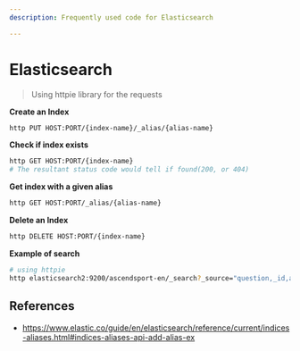 ```yaml
---
description: Frequently used code for Elasticsearch

---
```


# Elasticsearch

> Using httpie library for the requests

**Create an Index**

```bash
http PUT HOST:PORT/{index-name}/_alias/{alias-name}
```

**Check if index exists**

```bash
http GET HOST:PORT/{index-name}
# The resultant status code would tell if found(200, or 404)
```

**Get index with a given alias**

```bash
http GET HOST:PORT/_alias/{alias-name}
```

**Delete an Index**

```bash
http DELETE HOST:PORT/{index-name}
```

**Example of search**

```bash
# using httpie
http elasticsearch2:9200/ascendsport-en/_search?_source="question,_id,answer" Content-Type:application/json query:='{"match": {"question": "what is telegram"}}'
```



## References

- https://www.elastic.co/guide/en/elasticsearch/reference/current/indices-aliases.html#indices-aliases-api-add-alias-ex